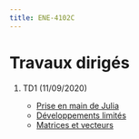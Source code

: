 ```yaml
---
title: ENE-4102C
---
```


# Travaux dirigés

1. TD1 (11/09/2020)

	- [Prise en main de Julia](td1-part1.html)
	- [Développements limités](td1-part2.html)
	- [Matrices et vecteurs](td1-part3.html)

